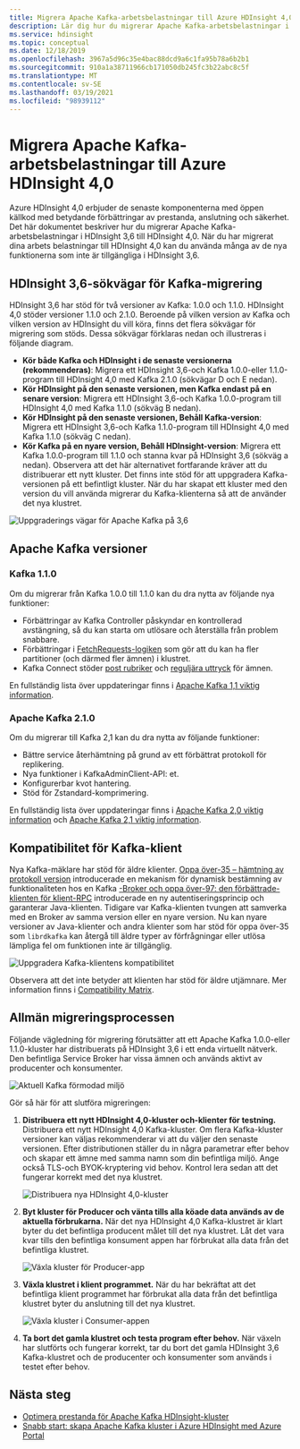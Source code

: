 ```yaml
---
title: Migrera Apache Kafka-arbetsbelastningar till Azure HDInsight 4,0
description: Lär dig hur du migrerar Apache Kafka-arbetsbelastningar i HDInsight 3,6 till HDInsight 4,0.
ms.service: hdinsight
ms.topic: conceptual
ms.date: 12/18/2019
ms.openlocfilehash: 3967a5d96c35e4bac88dcd9a6c1fa95b78a6b2b1
ms.sourcegitcommit: 910a1a38711966cb171050db245fc3b22abc8c5f
ms.translationtype: MT
ms.contentlocale: sv-SE
ms.lasthandoff: 03/19/2021
ms.locfileid: "98939112"
---
```

# <a name="migrate-apache-kafka-workloads-to-azure-hdinsight-40"></a>Migrera Apache Kafka-arbetsbelastningar till Azure HDInsight 4,0

Azure HDInsight 4,0 erbjuder de senaste komponenterna med öppen källkod med betydande förbättringar av prestanda, anslutning och säkerhet. Det här dokumentet beskriver hur du migrerar Apache Kafka-arbetsbelastningar i HDInsight 3,6 till HDInsight 4,0. När du har migrerat dina arbets belastningar till HDInsight 4,0 kan du använda många av de nya funktionerna som inte är tillgängliga i HDInsight 3,6.

## <a name="hdinsight-36-kafka-migration-paths"></a>HDInsight 3,6-sökvägar för Kafka-migrering

HDInsight 3,6 har stöd för två versioner av Kafka: 1.0.0 och 1.1.0. HDInsight 4,0 stöder versioner 1.1.0 och 2.1.0. Beroende på vilken version av Kafka och vilken version av HDInsight du vill köra, finns det flera sökvägar för migrering som stöds. Dessa sökvägar förklaras nedan och illustreras i följande diagram.

* **Kör både Kafka och HDInsight i de senaste versionerna (rekommenderas)**: Migrera ett HDInsight 3,6-och Kafka 1.0.0-eller 1.1.0-program till HDInsight 4,0 med Kafka 2.1.0 (sökvägar D och E nedan).
* **Kör HDInsight på den senaste versionen, men Kafka endast på en senare version**: Migrera ett HDInsight 3,6-och Kafka 1.0.0-program till HDInsight 4,0 med Kafka 1.1.0 (sökväg B nedan).
* **Kör HDInsight på den senaste versionen, Behåll Kafka-version**: Migrera ett HDInsight 3,6-och Kafka 1.1.0-program till HDInsight 4,0 med Kafka 1.1.0 (sökväg C nedan).
* **Kör Kafka på en nyare version, Behåll HDInsight-version**: Migrera ett Kafka 1.0.0-program till 1.1.0 och stanna kvar på HDInsight 3,6 (sökväg a nedan). Observera att det här alternativet fortfarande kräver att du distribuerar ett nytt kluster. Det finns inte stöd för att uppgradera Kafka-versionen på ett befintligt kluster. När du har skapat ett kluster med den version du vill använda migrerar du Kafka-klienterna så att de använder det nya klustret.

![Uppgraderings vägar för Apache Kafka på 3,6](./media/upgrade-threesix-to-four/apache-kafka-upgrade-path.png)

## <a name="apache-kafka-versions"></a>Apache Kafka versioner

### <a name="kafka-110"></a>Kafka 1.1.0
  
Om du migrerar från Kafka 1.0.0 till 1.1.0 kan du dra nytta av följande nya funktioner:

* Förbättringar av Kafka Controller påskyndar en kontrollerad avstängning, så du kan starta om utlösare och återställa från problem snabbare. 
* Förbättringar i [FetchRequests-logiken](https://issues.apache.org/jira/browse/KAFKA-6254) som gör att du kan ha fler partitioner (och därmed fler ämnen) i klustret. 
* Kafka Connect stöder [post rubriker](https://issues.apache.org/jira/browse/KAFKA-5142) och [reguljära uttryck](https://issues.apache.org/jira/browse/KAFKA-3073) för ämnen. 

En fullständig lista över uppdateringar finns i [Apache Kafka 1,1 viktig information](https://archive.apache.org/dist/kafka/1.1.0/RELEASE_NOTES.html).

### <a name="apache-kafka-210"></a>Apache Kafka 2.1.0

Om du migrerar till Kafka 2,1 kan du dra nytta av följande funktioner:

* Bättre service återhämtning på grund av ett förbättrat protokoll för replikering.
* Nya funktioner i KafkaAdminClient-API: et.
* Konfigurerbar kvot hantering.
* Stöd för Zstandard-komprimering.

En fullständig lista över uppdateringar finns i [Apache Kafka 2,0 viktig information](https://archive.apache.org/dist/kafka/2.0.0/RELEASE_NOTES.html) och [Apache Kafka 2,1 viktig information](https://archive.apache.org/dist/kafka/2.1.0/RELEASE_NOTES.html).

## <a name="kafka-client-compatibility"></a>Kompatibilitet för Kafka-klient

Nya Kafka-mäklare har stöd för äldre klienter. [Oppa över-35 – hämtning av protokoll version](https://cwiki.apache.org/confluence/display/KAFKA/KIP-35+-+Retrieving+protocol+version) introducerade en mekanism för dynamisk bestämning av funktionaliteten hos en Kafka [-Broker och oppa över-97: den förbättrade-klienten för klient-RPC](https://cwiki.apache.org/confluence/display/KAFKA/KIP-97%3A+Improved+Kafka+Client+RPC+Compatibility+Policy) introducerade en ny autentiseringsprincip och garanterar Java-klienten. Tidigare var Kafka-klienten tvungen att samverka med en Broker av samma version eller en nyare version. Nu kan nyare versioner av Java-klienter och andra klienter som har stöd för oppa över-35 som `librdkafka` kan återgå till äldre typer av förfrågningar eller utlösa lämpliga fel om funktionen inte är tillgänglig.

![Uppgradera Kafka-klientens kompatibilitet](./media/upgrade-threesix-to-four/apache-kafka-client-compatibility.png)

Observera att det inte betyder att klienten har stöd för äldre utjämnare.  Mer information finns i [Compatibility Matrix](https://cwiki.apache.org/confluence/display/KAFKA/Compatibility+Matrix).

## <a name="general-migration-process"></a>Allmän migreringsprocessen

Följande vägledning för migrering förutsätter att ett Apache Kafka 1.0.0-eller 1.1.0-kluster har distribuerats på HDInsight 3,6 i ett enda virtuellt nätverk. Den befintliga Service Broker har vissa ämnen och används aktivt av producenter och konsumenter.

![Aktuell Kafka förmodad miljö](./media/upgrade-threesix-to-four/apache-kafka-presumed-environment.png)

Gör så här för att slutföra migreringen:

1. **Distribuera ett nytt HDInsight 4,0-kluster och-klienter för testning.** Distribuera ett nytt HDInsight 4,0 Kafka-kluster. Om flera Kafka-kluster versioner kan väljas rekommenderar vi att du väljer den senaste versionen. Efter distributionen ställer du in några parametrar efter behov och skapar ett ämne med samma namn som din befintliga miljö. Ange också TLS-och BYOK-kryptering vid behov. Kontrol lera sedan att det fungerar korrekt med det nya klustret.

    ![Distribuera nya HDInsight 4,0-kluster](./media/upgrade-threesix-to-four/deploy-new-hdinsight-clusters.png)

1. **Byt kluster för Producer och vänta tills alla köade data används av de aktuella förbrukarna.** När det nya HDInsight 4,0 Kafka-klustret är klart byter du det befintliga producent målet till det nya klustret. Låt det vara kvar tills den befintliga konsument appen har förbrukat alla data från det befintliga klustret.

    ![Växla kluster för Producer-app](./media/upgrade-threesix-to-four/switch-cluster-producer-app.png)

1. **Växla klustret i klient programmet.** När du har bekräftat att det befintliga klient programmet har förbrukat alla data från det befintliga klustret byter du anslutning till det nya klustret.

    ![Växla kluster i Consumer-appen](./media/upgrade-threesix-to-four/switch-cluster-consumer-app.png)

1. **Ta bort det gamla klustret och testa program efter behov.** När växeln har slutförts och fungerar korrekt, tar du bort det gamla HDInsight 3,6 Kafka-klustret och de producenter och konsumenter som används i testet efter behov.

## <a name="next-steps"></a>Nästa steg

* [Optimera prestanda för Apache Kafka HDInsight-kluster](apache-kafka-performance-tuning.md)
* [Snabb start: skapa Apache Kafka kluster i Azure HDInsight med Azure Portal](apache-kafka-get-started.md)
